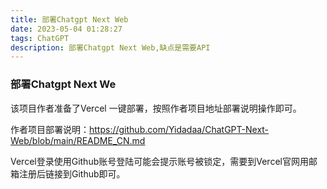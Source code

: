```yaml
---
title: 部署Chatgpt Next Web
date: 2023-05-04 01:28:27
tags: ChatGPT
description: 部署Chatgpt Next Web,缺点是需要API
---
```


### 部署Chatgpt Next We
该项目作者准备了Vercel 一键部署，按照作者项目地址部署说明操作即可。

作者项目部署说明：https://github.com/Yidadaa/ChatGPT-Next-Web/blob/main/README_CN.md

Vercel登录使用Github账号登陆可能会提示账号被锁定，需要到Vercel官网用邮箱注册后链接到Github即可。